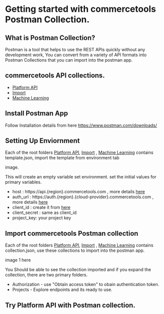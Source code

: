 # Getting started with commercetools Postman Collection.

## What is Postman Collection?

Postman is a tool that helps to use the REST APIs quickly without any development work, You can convert from a variety of API formats into Postman Collections that you can import into the postman app.

## commercetools API collections.

* [Platform API](api/)
* [Import](import/)
* [Machine Learning](ml/)

## Install Postman App

Follow Installation details from here https://www.postman.com/downloads/

## Setting Up Enviornment
Each of the root folders [Platform API](api/), [Import](import/)
, [Machine Learning](ml/) contains template.json, import the template from environment tab

image.

This will create an empty variable set environment. 
set the initial values for primary variables.
* host : https://api.{region}.commercetools.com ,  more details [here](https://docs.commercetools.com/api/general-concepts#hosts)
* auth_url : https://auth.{region}.{cloud-provider}.commercetools.com , more details [here](https://docs.commercetools.com/api/authorization#requesting-an-access-token-using-commercetools-oauth-20-server)
* client_id : create it from [here](https://docs.commercetools.com/merchant-center/api-clients#create-an-api-client)
* client_secret : same as client_id
* project_key: your project key


## Import commercetools Postman collection

Each of the root folders [Platform API](api/), [Import](import/)
, [Machine Learning](ml/) contains collection.json, use these collections to import into the postman app.

image 1 here

You Should be able to see the collection imported and if you expand the collection, there are two primary folders.
* Authorization  - use "Obtain access token" to obain authentication token.
* Projects - Explore endpoints and its ready to use.








## Try Platform API with Postman collection.
 
